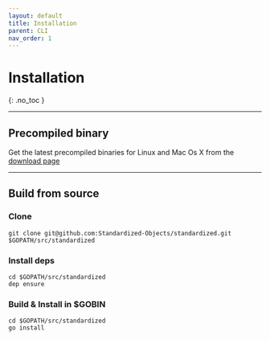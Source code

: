 ```yaml
---
layout: default
title: Installation
parent: CLI
nav_order: 1
---
```


# Installation
{: .no_toc }

---

## Precompiled binary

Get the latest precompiled binaries for Linux and Mac Os X from the [download page](https://github.com/Standardized-Objects/standardized/releases)

---

## Build from source

### Clone

    git clone git@github.com:Standardized-Objects/standardized.git $GOPATH/src/standardized

### Install deps

    cd $GOPATH/src/standardized
    dep ensure
    
### Build & Install in $GOBIN

    cd $GOPATH/src/standardized
    go install

